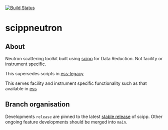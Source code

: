 [![Build Status](https://dev.azure.com/scipp/scippneutron/_apis/build/status/Main?branchName=main)](https://dev.azure.com/scipp/scippneutron/_build/latest?definitionId=44&branchName=main)

# scippneutron

## About

Neutron scattering toolkit built using [scipp](https://github.com/scipp/scipp) for Data Reduction.
Not facility or instrument specific.

This supersedes scripts in [ess-legacy](https://github.com/scipp/ess-legacy)

This serves facility and instrument specific functionality such as that available in [ess](https://github.com/scipp/ess)

## Branch organisation

Developments `release` are pinned to the latest [stable release](https://github.com/scipp/scipp/tags) of scipp.
Other ongoing feature developments should be merged into `main`.

